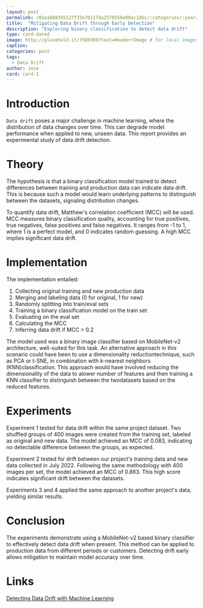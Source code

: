 ```yaml
---
layout: post
permalink: /01ead88355127f33e70117da2578556e80ac1dbc/:categories/:year/:month/:day/:title:output_ext
title:  "Mitigating Data Drift through Early Detection"
description: "Exploring binary classification to detect data drift"
type: card-dated
image: http://placehold.it/750X300?text=Header+Image # for local images, place in /assets/img/posts/
caption: 
categories: post
tags: 
  - Data Drift
author: Jose
card: card-1
---
```



# Introduction

`Data drift` poses a major challenge in machine learning, where the distribution of data changes over time. This can degrade model performance when applied to new, unseen data. This report provides an experimental study of data drift detection.

# Theory

The hypothesis is that a binary classification model trained to detect differences between training and production data can indicate data drift. This is because such a model would learn underlying patterns to distinguish between the datasets, signaling distribution changes.

To quantify data drift, Matthew's correlation coefficient (MCC) will be used. MCC measures binary classification quality, accounting for true positives, true negatives, false positives and false negatives. It ranges from -1 to 1, where 1 is a perfect model, and 0 indicates random guessing. A high MCC implies significant data drift.

# Implementation

The implementation entailed:

1. Collecting original training and new production data
2. Merging and labeling data (0 for original, 1 for new)
3. Randomly splitting into train/eval sets
4. Training a binary classification model on the train set
5. Evaluating on the eval set
6. Calculating the MCC
7. Inferring data drift if MCC > 0.2

The model used was a binary image classifier based on MobileNet-v2 architecture, well-suited for this task.
An alternative approach in this scenario could have been to use a dimensionality reductiontechnique, such as PCA or t-SNE, in combination with k-nearest neighbors (KNN)classification. This approach would have involved reducing the dimensionality of the data to alower number of features and then training a KNN classifier to distinguish between the twodatasets based on the reduced features.

# Experiments

Experiment 1 tested for data drift within the same project dataset. Two shuffled groups of 400 images were created from the training set, labeled as original and new data. The model achieved an MCC of 0.083, indicating no detectable difference between the groups, as expected.

Experiment 2 tested for drift between our project's training data and new data collected in July 2022. Following the same methodology with 400 images per set, the model achieved an MCC of 0.863. This high score indicates significant drift between the datasets.

Experiments 3 and 4 applied the same approach to another project's data, yielding similar results.

# Conclusion

The experiments demonstrate using a MobileNet-v2 based binary classifier to effectively detect data drift when present. This method can be applied to production data from different periods or customers. Detecting drift early allows mitigation to maintain model accuracy over time.

# Links

[Detecting Data Drift with Machine Learning](https://medium.com/bigdatarepublic/detecting-data-drift-with-machine-learning-adb177544312)
